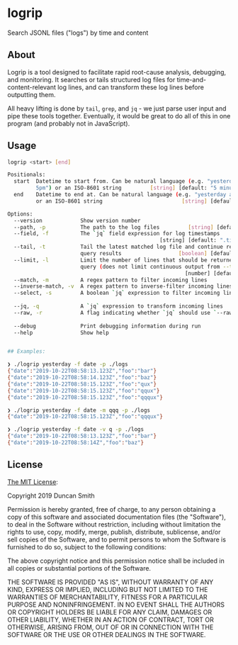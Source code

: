 # logrip

Search JSONL files ("logs") by time and content

## About

Logrip is a tool designed to facilitate rapid root-cause analysis, debugging, and monitoring. It searches or tails structured log files for time-and-content-relevant log lines, and can transform these log lines before outputting them.

All heavy lifting is done by `tail`, `grep`, and `jq` - we just parse user input and pipe these tools together. Eventually, it would be great to do all of this in one program (and probably not in JavaScript).

## Usage

```sh
logrip <start> [end]

Positionals:
  start  Datetime to start from. Can be natural language (e.g. "yesterday at
         5pm") or an ISO-8601 string         [string] [default: "5 minutes ago"]
  end    Datetime to end at. Can be natural language (e.g. "yesterday at 5pm")
         or an ISO-8601 string                         [string] [default: "now"]

Options:
  --version            Show version number                             [boolean]
  --path, -p           The path to the log files         [string] [default: "."]
  --field, -f          The `jq` field expression for log timestamps
                                                [string] [default: ".timestamp"]
  --tail, -t           Tail the latest matched log file and continue reporting
                       query results                  [boolean] [default: false]
  --limit, -l          Limit the number of lines that should be returned by the
                       query (does not limit continuous output from --tail)
                                                        [number] [default: 1000]
  --match, -m          A regex pattern to filter incoming lines         [string]
  --inverse-match, -v  A regex pattern to inverse-filter incoming lines [string]
  --select, -s         A boolean `jq` expression to filter incoming lines
                                                                        [string]
  --jq, -q             A `jq` expression to transform incoming lines    [string]
  --raw, -r            A flag indicating whether `jq` should use `--raw-input`
                                                                       [boolean]
  --debug              Print debugging information during run          [boolean]
  --help               Show help                                       [boolean]


## Examples:

❯ ./logrip yesterday -f date -p ./logs
{"date":"2019-10-22T08:58:13.123Z","foo":"bar"}
{"date":"2019-10-22T08:58:14.123Z","foo":"baz"}
{"date":"2019-10-22T08:58:15.123Z","foo":"qux"}
{"date":"2019-10-22T08:58:15.123Z","foo":"qqux"}
{"date":"2019-10-22T08:58:15.123Z","foo":"qqqux"}

❯ ./logrip yesterday -f date -m qqq -p ./logs
{"date":"2019-10-22T08:58:15.123Z","foo":"qqqux"}

❯ ./logrip yesterday -f date -v q -p ./logs
{"date":"2019-10-22T08:58:13.123Z","foo":"bar"}
{"date":"2019-10-22T08:58:14Z","foo":"baz"}
```

## License

[The MIT License](https://opensource.org/licenses/MIT):

Copyright 2019 Duncan Smith

Permission is hereby granted, free of charge, to any person obtaining a copy of this software and associated documentation files (the "Software"), to deal in the Software without restriction, including without limitation the rights to use, copy, modify, merge, publish, distribute, sublicense, and/or sell copies of the Software, and to permit persons to whom the Software is furnished to do so, subject to the following conditions:

The above copyright notice and this permission notice shall be included in all copies or substantial portions of the Software.

THE SOFTWARE IS PROVIDED "AS IS", WITHOUT WARRANTY OF ANY KIND, EXPRESS OR IMPLIED, INCLUDING BUT NOT LIMITED TO THE WARRANTIES OF MERCHANTABILITY, FITNESS FOR A PARTICULAR PURPOSE AND NONINFRINGEMENT. IN NO EVENT SHALL THE AUTHORS OR COPYRIGHT HOLDERS BE LIABLE FOR ANY CLAIM, DAMAGES OR OTHER LIABILITY, WHETHER IN AN ACTION OF CONTRACT, TORT OR OTHERWISE, ARISING FROM, OUT OF OR IN CONNECTION WITH THE SOFTWARE OR THE USE OR OTHER DEALINGS IN THE SOFTWARE.